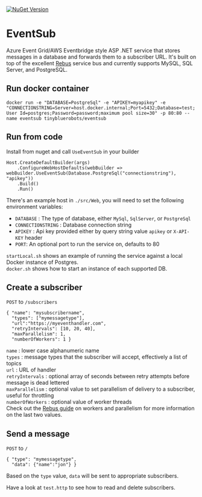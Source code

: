 
[![NuGet Version](http://img.shields.io/nuget/v/EventSub.svg?style=flat)](https://www.nuget.org/packages/EventSub/)

# EventSub
Azure Event Grid/AWS Eventbridge style ASP .NET service that stores messages in a database and forwards them to a subscriber URL. It's built on top of the excellent [Rebus](https://github.com/rebus-org/Rebus) service bus and currently supports MySQL, SQL Server, and PostgreSQL.

## Run docker container
`docker run -e "DATABASE=PostgreSql" -e "APIKEY=myapikey" -e "CONNECTIONSTRING=Server=host.docker.internal;Port=5432;Database=test;User Id=postgres;Password=password;maximum pool size=30" -p 80:80 --name eventsub tinybluerobots/eventsub`

## Run from code
Install from nuget and call `UseEventSub` in your builder

```
Host.CreateDefaultBuilder(args)
    .ConfigureWebHostDefaults(webBuilder => webBuilder.UseEventSub(Database.PostgreSql("connectionstring"), "apikey"))
    .Build()
    .Run()
```

There's an example host in `./src/Web`, you will need to set the following environment variables:

- `DATABASE` : The type of database, either `MySql`, `SqlServer`, or `PostgreSql`
- `CONNECTIONSTRING` : Database connection string
- `APIKEY` : Api key provided either by query string value `apikey` or `X-API-KEY` header
- `PORT`: An optional port to run the service on, defaults to 80

`startLocal.sh` shows an example of running the service against a local Docker instance of Postgres.\
`docker.sh` shows how to start an instance of each supported DB.

## Create a subscriber
`POST` to `/subscribers`
```
{ "name": "mysubscribername",
  "types": ["mymessagetype"],
  "url":"https://myeventhandler.com",
  "retryIntervals": [10, 20, 40],
  "maxParallelism": 1,
  "numberOfWorkers": 1 }
  ```

`name` : lower case alphanumeric name\
`types` : message types that the subscriber will accept, effectively a list of topics\
`url` : URL of handler\
`retryIntervals` : optional array of seconds between retry attempts before message is dead lettered\
`maxParallelism` : optional value to set parallelism of delivery to a subscriber, useful for throttling\
`numberOfWorkers` : optional value of worker threads\
Check out the [Rebus guide](https://github.com/rebus-org/Rebus/wiki/Workers-and-parallelism) on workers and parallelism for more information on the last two values.

## Send a message
`POST` to `/`
```
{ "type": "mymessagetype",
  "data": {"name":"jon"} }
```
Based on the `type` value, `data` will be sent to appropriate subscribers.

Have a look at `test.http` to see how to read and delete subscribers.
